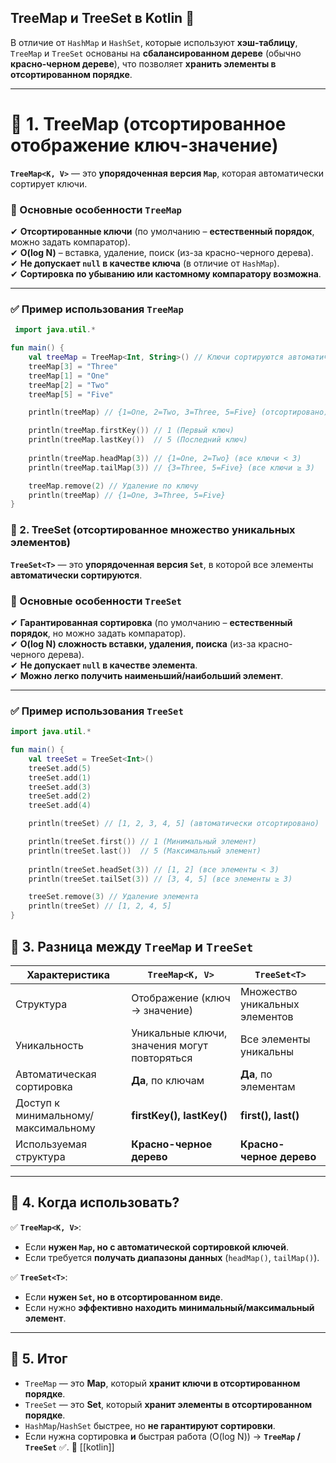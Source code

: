 ## **TreeMap и TreeSet в Kotlin** 🌳

В отличие от `HashMap` и `HashSet`, которые используют **хэш-таблицу**, `TreeMap` и `TreeSet` основаны на **сбалансированном дереве** (обычно **красно-черном дереве**), что позволяет **хранить элементы в отсортированном порядке**.

---

# **📌 1. TreeMap (отсортированное отображение ключ-значение)**

**`TreeMap<K, V>`** — это **упорядоченная версия `Map`**, которая автоматически сортирует ключи.

### **🔹 Основные особенности `TreeMap`**

✔ **Отсортированные ключи** (по умолчанию – **естественный порядок**, можно задать компаратор).  
✔ **O(log N)** – вставка, удаление, поиск (из-за красно-черного дерева).  
✔ **Не допускает `null` в качестве ключа** (в отличие от `HashMap`).  
✔ **Сортировка по убыванию или кастомному компаратору возможна**.

---

### **✅ Пример использования `TreeMap`**

```kotlin
 import java.util.*

fun main() {
    val treeMap = TreeMap<Int, String>() // Ключи сортируются автоматически
    treeMap[3] = "Three"
    treeMap[1] = "One"
    treeMap[2] = "Two"
    treeMap[5] = "Five"

    println(treeMap) // {1=One, 2=Two, 3=Three, 5=Five} (отсортировано)

    println(treeMap.firstKey()) // 1 (Первый ключ)
    println(treeMap.lastKey())  // 5 (Последний ключ)
    
    println(treeMap.headMap(3)) // {1=One, 2=Two} (все ключи < 3)
    println(treeMap.tailMap(3)) // {3=Three, 5=Five} (все ключи ≥ 3)

    treeMap.remove(2) // Удаление по ключу
    println(treeMap) // {1=One, 3=Three, 5=Five}
}

```

### **📌 2. TreeSet (отсортированное множество уникальных элементов)**

**`TreeSet<T>`** — это **упорядоченная версия `Set`**, в которой все элементы **автоматически сортируются**.

### **🔹 Основные особенности `TreeSet`**

✔ **Гарантированная сортировка** (по умолчанию – **естественный порядок**, но можно задать компаратор).  
✔ **O(log N) сложность вставки, удаления, поиска** (из-за красно-черного дерева).  
✔ **Не допускает `null` в качестве элемента**.  
✔ **Можно легко получить наименьший/наибольший элемент**.

---

### **✅ Пример использования `TreeSet`**
```kotlin 
import java.util.*

fun main() {
    val treeSet = TreeSet<Int>()
    treeSet.add(5)
    treeSet.add(1)
    treeSet.add(3)
    treeSet.add(2)
    treeSet.add(4)

    println(treeSet) // [1, 2, 3, 4, 5] (автоматически отсортировано)

    println(treeSet.first()) // 1 (Минимальный элемент)
    println(treeSet.last())  // 5 (Максимальный элемент)
    
    println(treeSet.headSet(3)) // [1, 2] (все элементы < 3)
    println(treeSet.tailSet(3)) // [3, 4, 5] (все элементы ≥ 3)

    treeSet.remove(3) // Удаление элемента
    println(treeSet) // [1, 2, 4, 5]
}
```
## **📌 3. Разница между `TreeMap` и `TreeSet`**

|Характеристика|`TreeMap<K, V>`|`TreeSet<T>`|
|---|---|---|
|Структура|Отображение (ключ → значение)|Множество уникальных элементов|
|Уникальность|Уникальные ключи, значения могут повторяться|Все элементы уникальны|
|Автоматическая сортировка|**Да**, по ключам|**Да**, по элементам|
|Доступ к минимальному/максимальному|**firstKey(), lastKey()**|**first(), last()**|
|Используемая структура|**Красно-черное дерево**|**Красно-черное дерево**|

---

## **📌 4. Когда использовать?**

✅ **`TreeMap<K, V>`**:

- Если **нужен `Map`, но с автоматической сортировкой ключей**.
- Если требуется **получать диапазоны данных** (`headMap()`, `tailMap()`).

✅ **`TreeSet<T>`**:

- Если **нужен `Set`, но в отсортированном виде**.
- Если нужно **эффективно находить минимальный/максимальный элемент**.

---

## **📌 5. Итог**

- `TreeMap` — это **Map**, который **хранит ключи в отсортированном порядке**.
- `TreeSet` — это **Set**, который **хранит элементы в отсортированном порядке**.
- `HashMap`/`HashSet` быстрее, но **не гарантируют сортировки**.
- Если нужна сортировка **и** быстрая работа (O(log N)) → **`TreeMap` / `TreeSet`** ✅. 🚀
[[kotlin]]